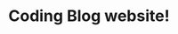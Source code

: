 <!DOCTYPE html>
<html>
<head>
    <meta charset="UTF-8" />
    <title>title</title>
</head>
<body>
    <div class="">
        <h1>Coding Blog website!</h1>
    </div>
</body>
</html>